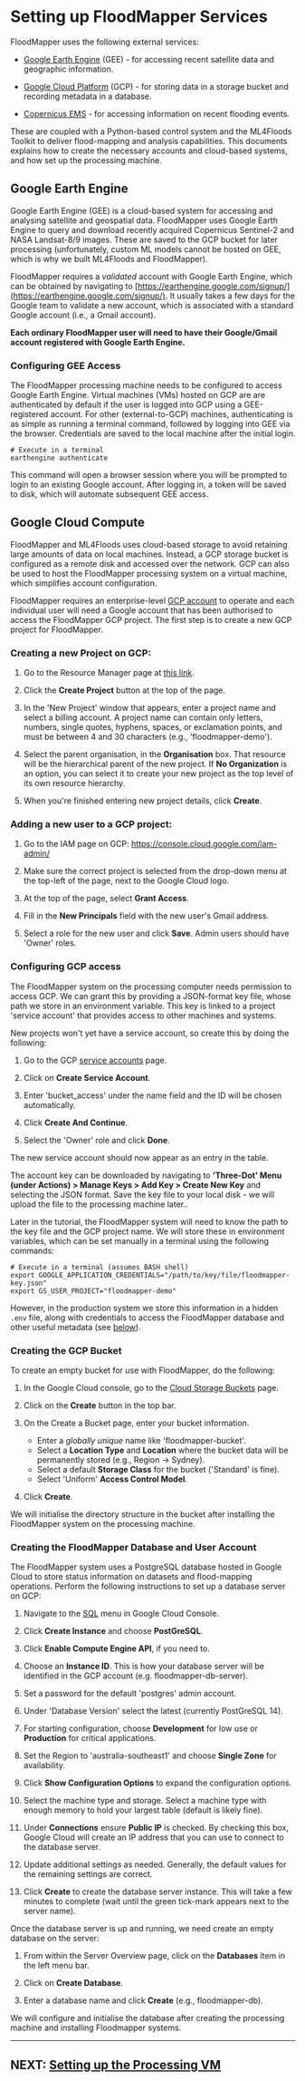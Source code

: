 # Setting up FloodMapper Services

FloodMapper uses the following external services:

 * [Google Earth Engine](https://earthengine.google.com/) (GEE) - for
   accessing recent satellite data and geographic information.

 * [Google Cloud Platform](https://cloud.google.com/) (GCP) - for
   storing data in a storage bucket and recording metadata in a database.

 * [Copernicus EMS](https://emergency.copernicus.eu/) - for accessing
   information on recent flooding events.

These are coupled with a Python-based control system and the ML4Floods
Toolkit to deliver flood-mapping and analysis capabilities. This
documents explains how to create the necessary accounts and
cloud-based systems, and how set up the processing machine.


## Google Earth Engine

Google Earth Engine (GEE) is a cloud-based system for accessing and
analysing satellite and geospatial data. FloodMapper uses Google Earth
Engine to query and download recently acquired Copernicus Sentinel-2
and NASA Landsat-8/9 images. These are saved to the GCP bucket for
later processing (unfortunately, custom ML models cannot be hosted on
GEE, which is why we built ML4Floods and FloodMapper).

FloodMapper requires a *validated* account with Google Earth
Engine, which can be obtained by navigating to
[https://earthengine.google.com/signup/](https://earthengine.google.com/signup/).
It usually takes a few days for the Google team to validate a new
account, which is associated with a standard Google account (i.e., a
Gmail account).

**Each ordinary FloodMapper user will need to have their Google/Gmail
  account registered with Google Earth Engine.**


### Configuring GEE Access

The FloodMapper processing machine needs to be configured to access
Google Earth Engine. Virtual machines (VMs) hosted on GCP are are authenticated
by default if the user is logged into GCP using a GEE-registered
account. For other (external-to-GCP) machines, authenticating is as
simple as running a terminal command, followed by logging into GEE via
the browser. Credentials are saved to the local machine after the
initial login.

```
# Execute in a terminal
earthengine authenticate
```

This command will open a browser session where you will be prompted to
login to an existing Google account. After logging in, a token
will be saved to disk, which will automate subsequent GEE access.


## Google Cloud Compute

FloodMapper and ML4Floods uses cloud-based storage to avoid
retaining large amounts of data on local machines. Instead, a GCP
storage bucket is configured as a remote disk and accessed over the
network. GCP can also be used to host the FloodMapper processing
system on a virtual machine, which simplifies account configuration.

FloodMapper requires an enterprise-level [GCP
account](https://cloud.google.com) to operate and each individual user
will need a Google account that has been authorised to access the
FloodMapper GCP project. The first step is to create a new GCP project
for FloodMapper.


### Creating a new Project on GCP:

 1. Go to the Resource Manager page at
 [this link](https://console.cloud.google.com/cloud-resource-manager).

 1. Click the **Create Project** button at the top of the page.

 1. In the 'New Project' window that appears, enter a project name and
 select a billing account. A project name can contain only letters,
 numbers, single quotes, hyphens, spaces, or exclamation points, and
 must be between 4 and 30 characters (e.g., 'floodmapper-demo').

 1. Select the parent organisation, in the **Organisation**
 box. That resource will be the hierarchical parent of the new
 project. If **No Organization** is an option, you can select it to create
 your new project as the top level of its own resource hierarchy.

 1. When you're finished entering new project details, click **Create**.


### Adding a new user to a GCP project:

 1. Go to the IAM page on GCP:
 https://console.cloud.google.com/iam-admin/

 1. Make sure the correct project is selected from the drop-down menu
 at the top-left of the page, next to the Google Cloud logo.

 1. At the top of the page, select **Grant Access**.

 1. Fill in the **New Principals** field with the new user's Gmail address.

 1. Select a role for the new user and click **Save**. Admin users
 should have 'Owner' roles.


### Configuring GCP access

The FloodMapper system on the processing computer needs permission to
access GCP. We can grant this by providing a JSON-format key file,
whose path we store in an environment variable. This key is linked to
a project 'service account' that provides access to other machines and
systems.

New projects won't yet have a service account, so create this by doing
the following:

 1. Go to the GCP [service
 accounts](https://console.cloud.google.com/iam-admin/serviceaccounts/)
 page.

 1. Click on **Create Service Account**.

 1. Enter 'bucket_access' under the name field and the ID will be
 chosen automatically.

 1. Click **Create And Continue**.

 1. Select the 'Owner' role and click **Done**.

The new service account should now appear as an entry in the
table.

The account key can be downloaded by navigating to **'Three-Dot' Menu
(under Actions) > Manage Keys > Add Key > Create New Key** and
selecting the JSON format. Save the key file to your local disk - we
will upload the file to the processing machine later..

Later in the tutorial, the FloodMapper system will need to know the
path to the key file and the GCP project name. We will store these in
environment variables, which can be set manually in a terminal using
the following commands:

```
# Execute in a terminal (assumes BASH shell)
export GOOGLE_APPLICATION_CREDENTIALS="/path/to/key/file/floodmapper-key.json"
export GS_USER_PROJECT="floodmapper-demo"
```

However, in the production system we store this information in a
hidden ```.env``` file, along with credentials to access the
FloodMapper database and other useful metadata (see
[below](#set-up-credential-information)).


### Creating the GCP Bucket

To create an empty bucket for use with FloodMapper, do the following:

 1. In the Google Cloud console, go to the [Cloud Storage
 Buckets](https://console.cloud.google.com/storage/browser) page.

 1. Click on the **Create** button in the top bar.

 1. On the Create a Bucket page, enter your bucket information.
    * Enter a *globally unique* name like 'floodmapper-bucket'.
    * Select a **Location Type** and **Location** where the bucket data
    will be permanently stored (e.g., Region -> Sydney).
    * Select a default **Storage Class** for the bucket ('Standard' is fine).
    * Select 'Uniform' **Access Control Model**.

 1. Click **Create**.

We will initialise the directory structure in the bucket after
installing the FloodMapper system on the processing machine.


### Creating the FloodMapper Database and User Account

The FloodMapper system uses a PostgreSQL database hosted in Google
Cloud to store status information on datasets and flood-mapping
operations. Perform the following instructions to set up a database
server on GCP:

 1. Navigate to the [SQL](https://console.cloud.google.com/sql) menu in
 Google Cloud Console.

 1. Click **Create Instance** and choose **PostGreSQL**.

 1. Click **Enable Compute Engine API**, if you need to.

 1. Choose an **Instance ID**. This is how your database server will be
 identified in the GCP account (e.g. floodmapper-db-server).

 1. Set a password for the default 'postgres' admin account.

 1. Under 'Database Version' select the latest (currently PostGreSQL 14).

 1. For starting configuration, choose **Development** for low use or
 **Production** for critical applications.

 1. Set the Region to 'australia-southeast1' and choose **Single Zone**
 for availability.

 1. Click **Show Configuration Options** to expand the configuration
 options.

 1. Select the machine type and storage. Select a machine type with
 enough memory to hold your largest table (default is likely fine).

 1. Under **Connections** ensure **Public IP** is checked. By checking
 this box, Google Cloud will create an IP address that you can use to
 connect to the database server.

 1. Update additional settings as needed. Generally, the default values
 for the remaining settings are correct.

 1. Click **Create** to create the database server instance. This will
 take a few minutes to complete (wait until the green tick-mark appears
 next to the server name).


Once the database server is up and running, we need create an empty
database on the server:

 1. From within the Server Overview page, click on the **Databases**
 item in the left menu bar.

 1. Click on  **Create Database**.

 1. Enter a database name and click **Create** (e.g., floodmapper-db).


We will configure and initialise the database after creating the
processing machine and installing Floodmapper systems.

---

## NEXT: [Setting up the Processing VM](02b_SETUP_VM.md)
